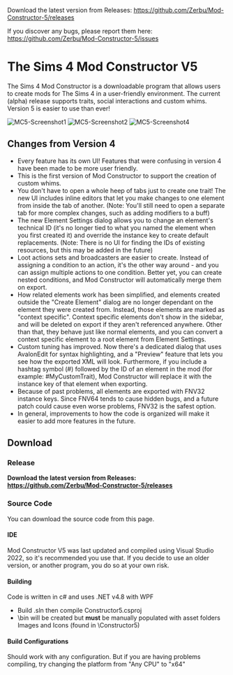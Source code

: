 Download the latest version from Releases: https://github.com/Zerbu/Mod-Constructor-5/releases

If you discover any bugs, please report them here: https://github.com/Zerbu/Mod-Constructor-5/issues

# The Sims 4 Mod Constructor V5
The Sims 4 Mod Constructor is a downloadable program that allows users to create mods for The Sims 4 in a user-friendly environment. The current (alpha) release supports traits, social interactions and custom whims. Version 5 is easier to use than ever!

![MC5-Screenshot1](https://user-images.githubusercontent.com/1247536/148651277-7400c0ce-49c3-4fae-bf8d-10748bab507c.png)
![MC5-Screenshot2](https://user-images.githubusercontent.com/1247536/148651278-e22588c5-42c8-4b74-b8a8-535352b89709.png)
![MC5-Screenshot4](https://user-images.githubusercontent.com/1247536/148651280-e3c2fe9f-7e6e-455f-b7fa-b95586d0f77f.png)

## Changes from Version 4
* Every feature has its own UI! Features that were confusing in version 4 have been made to be more user friendly.
* This is the first version of Mod Constructor to support the creation of custom whims.
* You don't have to open a whole heep of tabs just to create one trait! The new UI includes inline editors that let you make changes to one element from inside the tab of another. (Note: You'll still need to open a separate tab for more complex changes, such as adding modifiers to a buff)
* The new Element Settings dialog allows you to change an element's technical ID (it's no longer tied to what you named the element when you first created it) and override the instance key to create default replacements. (Note: There is no UI for finding the IDs of existing resources, but this may be added in the future)
* Loot actions sets and broadcasters are easier to create. Instead of assigning a condition to an action, it's the other way around - and you can assign multiple actions to one condition. Better yet, you can create nested conditions, and Mod Constructor will automatically merge them on export.
* How related elements work has been simplified, and elements created outside the "Create Element" dialog are no longer dependant on the element they were created from. Instead, those elements are marked as "context specific". Context specific elements don't show in the sidebar, and will be deleted on export if they aren't referenced anywhere. Other than that, they behave just like normal elements, and you can convert a context specific element to a root element from Element Settings.
* Custom tuning has improved. Now there's a dedicated dialog that uses AvalonEdit for syntax highlighting, and a "Preview" feature that lets you see how the exported XML will look. Furthermore, if you include a hashtag symbol (#) followed by the ID of an element in the mod (for example: #MyCustomTrait), Mod Constructor will replace it with the instance key of that element when exporting.
* Because of past problems, all elements are exported with FNV32 instance keys. Since FNV64 tends to cause hidden bugs, and a future patch could cause even worse problems, FNV32 is the safest option.
* In general, improvements to how the code is organized will make it easier to add more features in the future.

## Download
### Release
**Download the latest version from Releases: https://github.com/Zerbu/Mod-Constructor-5/releases**

### Source Code
You can download the source code from this page.

#### IDE
Mod Constructor V5 was last updated and compiled using Visual Studio 2022, so it's recommended you use that. If you decide to use an older version, or another program, you do so at your own risk.

#### Building
Code is written in c# and uses .NET v4.8 with WPF

* Build .sln then compile Constructor5.csproj
* \bin will be created but **must** be manually populated with asset folders Images and Icons (found in \Constructor5)

#### Build Configurations
Should work with any configuration. But if you are having problems compiling, try changing the platform from "Any CPU" to "x64"